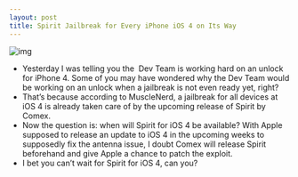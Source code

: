 ```yaml
---
layout: post
title: Spirit Jailbreak for Every iPhone iOS 4 on Its Way
---
```

![img](http://media.idownloadblog.com/wp-content/uploads/2010/07/Spirit-Jailbreak-for-iOS4-Coming-Soon.png)
* Yesterday I was telling you the  Dev Team is working hard on an unlock for iPhone 4. Some of you may have wondered why the Dev Team would be working on an unlock when a jailbreak is not even ready yet, right?
* That’s because according to MuscleNerd, a jailbreak for all devices at iOS 4 is already taken care of by the upcoming release of Spirit by Comex.
* Now the question is: when will Spirit for iOS 4 be available? With Apple supposed to release an update to iOS 4 in the upcoming weeks to supposedly fix the antenna issue, I doubt Comex will release Spirit beforehand and give Apple a chance to patch the exploit.
* I bet you can’t wait for Spirit for iOS 4, can you?

